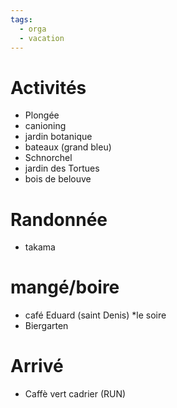 ```yaml
---
tags:
  - orga
  - vacation
---
```


# Activités 
- Plongée
- canioning
- jardin botanique 
- bateaux (grand bleu) 
- Schnorchel 
- jardin des Tortues
- bois de belouve 

# Randonnée
- takama 

# mangé/boire
- café Eduard (saint Denis) *le soire
- Biergarten 

# Arrivé
- Caffè vert cadrier (RUN) 